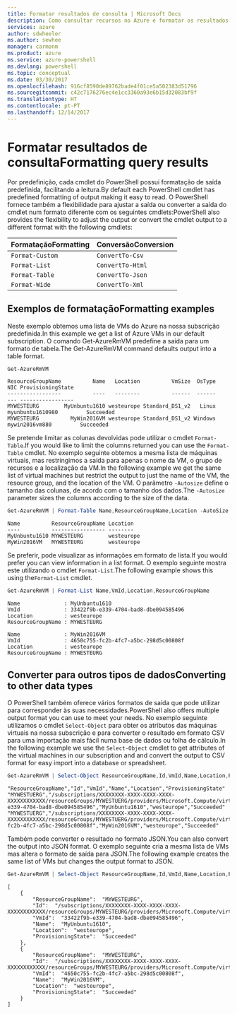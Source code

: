 ```yaml
---
title: Formatar resultados de consulta | Microsoft Docs
description: Como consultar recursos no Azure e formatar os resultados.
services: azure
author: sdwheeler
ms.author: sewhee
manager: carmonm
ms.product: azure
ms.service: azure-powershell
ms.devlang: powershell
ms.topic: conceptual
ms.date: 03/30/2017
ms.openlocfilehash: 916cf8590de89762bade4f01ce5a502383d51796
ms.sourcegitcommit: c42c7176276ec4e1cc3360a93e6b15d32083bf9f
ms.translationtype: HT
ms.contentlocale: pt-PT
ms.lasthandoff: 12/14/2017
---
```

# <a name="formatting-query-results"></a><span data-ttu-id="8d00a-103">Formatar resultados de consulta</span><span class="sxs-lookup"><span data-stu-id="8d00a-103">Formatting query results</span></span>

<span data-ttu-id="8d00a-104">Por predefinição, cada cmdlet do PowerShell possui formatação de saída predefinida, facilitando a leitura.</span><span class="sxs-lookup"><span data-stu-id="8d00a-104">By default each PowerShell cmdlet has predefined formatting of output making it easy to read.</span></span>  <span data-ttu-id="8d00a-105">O PowerShell fornece também a flexibilidade para ajustar a saída ou converter a saída do cmdlet num formato diferente com os seguintes cmdlets:</span><span class="sxs-lookup"><span data-stu-id="8d00a-105">PowerShell also provides the flexibility to adjust the output or convert the cmdlet output to a different format with the following cmdlets:</span></span>

| <span data-ttu-id="8d00a-106">Formatação</span><span class="sxs-lookup"><span data-stu-id="8d00a-106">Formatting</span></span>      | <span data-ttu-id="8d00a-107">Conversão</span><span class="sxs-lookup"><span data-stu-id="8d00a-107">Conversion</span></span>       |
|-----------------|------------------|
| `Format-Custom` | `ConvertTo-Csv`  |
| `Format-List`   | `ConvertTo-Html` |
| `Format-Table`  | `ConvertTo-Json` |
| `Format-Wide`   | `ConvertTo-Xml`  |

## <a name="formatting-examples"></a><span data-ttu-id="8d00a-108">Exemplos de formatação</span><span class="sxs-lookup"><span data-stu-id="8d00a-108">Formatting examples</span></span>

<span data-ttu-id="8d00a-109">Neste exemplo obtemos uma lista de VMs do Azure na nossa subscrição predefinida.</span><span class="sxs-lookup"><span data-stu-id="8d00a-109">In this example we get a list of Azure VMs in our default subscription.</span></span>  <span data-ttu-id="8d00a-110">O comando Get-AzureRmVM predefine a saída para um formato de tabela.</span><span class="sxs-lookup"><span data-stu-id="8d00a-110">The Get-AzureRmVM command defaults output into a table format.</span></span>

```powershell
Get-AzureRmVM
```

```
ResourceGroupName          Name   Location          VmSize  OsType              NIC ProvisioningState
-----------------          ----   --------          ------  ------              --- -----------------
MYWESTEURG        MyUnbuntu1610 westeurope Standard_DS1_v2   Linux myunbuntu1610980         Succeeded
MYWESTEURG          MyWin2016VM westeurope Standard_DS1_v2 Windows   mywin2016vm880         Succeeded
```

<span data-ttu-id="8d00a-111">Se pretende limitar as colunas devolvidas pode utilizar o cmdlet `Format-Table`.</span><span class="sxs-lookup"><span data-stu-id="8d00a-111">If you would like to limit the columns returned you can use the `Format-Table` cmdlet.</span></span> <span data-ttu-id="8d00a-112">No exemplo seguinte obtemos a mesma lista de máquinas virtuais, mas restringimos a saída para apenas o nome da VM, o grupo de recursos e a localização da VM.</span><span class="sxs-lookup"><span data-stu-id="8d00a-112">In the following example we get the same list of virtual machines but restrict the output to just the name of the VM, the resource group, and the location of the VM.</span></span>  <span data-ttu-id="8d00a-113">O parâmetro `-Autosize` define o tamanho das colunas, de acordo com o tamanho dos dados.</span><span class="sxs-lookup"><span data-stu-id="8d00a-113">The `-Autosize` parameter sizes the columns according to the size of the data.</span></span>

```powershell
Get-AzureRmVM | Format-Table Name,ResourceGroupName,Location -AutoSize
```

```
Name          ResourceGroupName Location
----          ----------------- --------
MyUnbuntu1610 MYWESTEURG        westeurope
MyWin2016VM   MYWESTEURG        westeurope
```

<span data-ttu-id="8d00a-114">Se preferir, pode visualizar as informações em formato de lista.</span><span class="sxs-lookup"><span data-stu-id="8d00a-114">If you would prefer you can view information in a list format.</span></span> <span data-ttu-id="8d00a-115">O exemplo seguinte mostra este utilizando o cmdlet `Format-List`.</span><span class="sxs-lookup"><span data-stu-id="8d00a-115">The following example shows this using the`Format-List` cmdlet.</span></span>

```powershell
Get-AzureRmVM | Format-List Name,VmId,Location,ResourceGroupName
```

```
Name              : MyUnbuntu1610
VmId              : 33422f9b-e339-4704-bad8-dbe094585496
Location          : westeurope
ResourceGroupName : MYWESTEURG

Name              : MyWin2016VM
VmId              : 4650c755-fc2b-4fc7-a5bc-298d5c00808f
Location          : westeurope
ResourceGroupName : MYWESTEURG
```

## <a name="converting-to-other-data-types"></a><span data-ttu-id="8d00a-116">Converter para outros tipos de dados</span><span class="sxs-lookup"><span data-stu-id="8d00a-116">Converting to other data types</span></span>

<span data-ttu-id="8d00a-117">O PowerShell também oferece vários formatos de saída que pode utilizar para corresponder às suas necessidades.</span><span class="sxs-lookup"><span data-stu-id="8d00a-117">PowerShell also offers multiple output format you can use to meet your needs.</span></span>  <span data-ttu-id="8d00a-118">No exemplo seguinte utilizamos o cmdlet `Select-Object` para obter os atributos das máquinas virtuais na nossa subscrição e para converter o resultado em formato CSV para uma importação mais fácil numa base de dados ou folha de cálculo.</span><span class="sxs-lookup"><span data-stu-id="8d00a-118">In the following example we use the `Select-Object` cmdlet to get attributes of the virtual machines in our subscription and and convert the output to CSV format for easy import into a database or spreadsheet.</span></span>

```powershell
Get-AzureRmVM | Select-Object ResourceGroupName,Id,VmId,Name,Location,ProvisioningState | ConvertTo-Csv -NoTypeInformation
```

```
"ResourceGroupName","Id","VmId","Name","Location","ProvisioningState"
"MYWESTUERG","/subscriptions/XXXXXXXX-XXXX-XXXX-XXXX-XXXXXXXXXXXX/resourceGroups/MYWESTUERG/providers/Microsoft.Compute/virtualMachines/MyUnbuntu1610","33422f9b-e339-4704-bad8-dbe094585496","MyUnbuntu1610","westeurope","Succeeded"
"MYWESTUERG","/subscriptions/XXXXXXXX-XXXX-XXXX-XXXX-XXXXXXXXXXXX/resourceGroups/MYWESTUERG/providers/Microsoft.Compute/virtualMachines/MyWin2016VM","4650c755-fc2b-4fc7-a5bc-298d5c00808f","MyWin2016VM","westeurope","Succeeded"
```

<span data-ttu-id="8d00a-119">Também pode converter o resultado no formato JSON.</span><span class="sxs-lookup"><span data-stu-id="8d00a-119">You can also convert the output into JSON format.</span></span>  <span data-ttu-id="8d00a-120">O exemplo seguinte cria a mesma lista de VMs mas altera o formato de saída para JSON.</span><span class="sxs-lookup"><span data-stu-id="8d00a-120">The following example creates the same list of VMs but changes the output format to JSON.</span></span>

```powershell
Get-AzureRmVM | Select-Object ResourceGroupName,Id,VmId,Name,Location,ProvisioningState | ConvertTo-Json
```

```
[
    {
        "ResourceGroupName":  "MYWESTEURG",
        "Id":  "/subscriptions/XXXXXXXX-XXXX-XXXX-XXXX-XXXXXXXXXXXX/resourceGroups/MYWESTEURG/providers/Microsoft.Compute/virtualMachines/MyUnbuntu1610",
        "VmId":  "33422f9b-e339-4704-bad8-dbe094585496",
        "Name":  "MyUnbuntu1610",
        "Location":  "westeurope",
        "ProvisioningState":  "Succeeded"
    },
    {
        "ResourceGroupName":  "MYWESTEURG",
        "Id":  "/subscriptions/XXXXXXXX-XXXX-XXXX-XXXX-XXXXXXXXXXXX/resourceGroups/MYWESTEURG/providers/Microsoft.Compute/virtualMachines/MyWin2016VM",
        "VmId":  "4650c755-fc2b-4fc7-a5bc-298d5c00808f",
        "Name":  "MyWin2016VM",
        "Location":  "westeurope",
        "ProvisioningState":  "Succeeded"
    }
]
```
